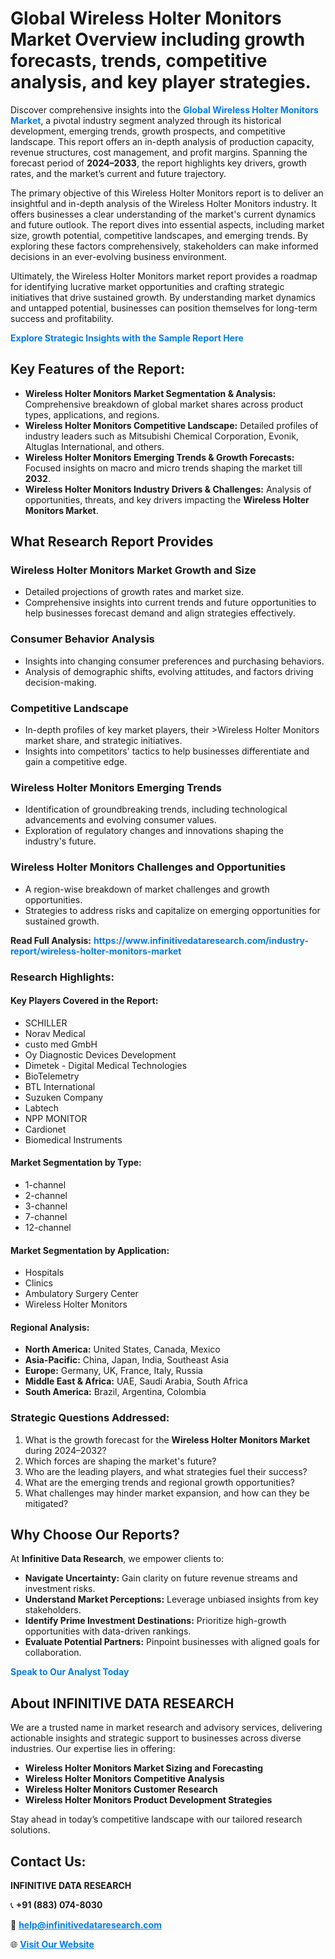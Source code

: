 <h1>Global Wireless Holter Monitors Market Overview including growth forecasts, trends, competitive analysis, and key player strategies.</h1>
<p>
Discover comprehensive insights into the 
<a href="https://www.infinitivedataresearch.com/industry-report/wireless-holter-monitors-market" rel="dofollow" style="color: #007BFF; text-decoration: none;"><strong>Global Wireless Holter Monitors Market</strong></a>, a pivotal industry segment analyzed through its historical development, emerging trends, growth prospects, and competitive landscape. This report offers an in-depth analysis of production capacity, revenue structures, cost management, and profit margins. Spanning the forecast period of <strong>2024–2033</strong>, the report highlights key drivers, growth rates, and the market’s current and future trajectory.
</p>
<p>
The primary objective of this Wireless Holter Monitors report is to deliver an insightful and in-depth analysis of the Wireless Holter Monitors industry. It offers businesses a clear understanding of the market's current dynamics and future outlook. The report dives into essential aspects, including market size, growth potential, competitive landscapes, and emerging trends. By exploring these factors comprehensively, stakeholders can make informed decisions in an ever-evolving business environment.
</p>
<p>
Ultimately, the Wireless Holter Monitors market report provides a roadmap for identifying lucrative market opportunities and crafting strategic initiatives that drive sustained growth. By understanding market dynamics and untapped potential, businesses can position themselves for long-term success and profitability.
</p>
<p>
<a href="https://www.infinitivedataresearch.com/request-sample/reportId=103198" style="color: #007BFF; text-decoration: none;"><strong>Explore Strategic Insights with the Sample Report Here</strong></a>
</p>

<h2>Key Features of the Report:</h2>
<ul>
<li><strong>Wireless Holter Monitors Market Segmentation & Analysis:</strong> Comprehensive breakdown of global market shares across product types, applications, and regions.</li>
<li><strong>Wireless Holter Monitors Competitive Landscape:</strong> Detailed profiles of industry leaders such as Mitsubishi Chemical Corporation, Evonik, Altuglas International, and others.</li>
<li><strong>Wireless Holter Monitors Emerging Trends & Growth Forecasts:</strong> Focused insights on macro and micro trends shaping the market till <strong>2032</strong>.</li>
<li><strong>Wireless Holter Monitors Industry Drivers & Challenges:</strong> Analysis of opportunities, threats, and key drivers impacting the <strong>Wireless Holter Monitors Market</strong>.</li>
</ul>

<h2>What Research Report Provides</h2>
<h3>Wireless Holter Monitors Market Growth and Size</h3>
<ul>
<li>Detailed projections of growth rates and market size.</li>
<li>Comprehensive insights into current trends and future opportunities to help businesses forecast demand and align strategies effectively.</li>
</ul>

<h3>Consumer Behavior Analysis</h3>
<ul>
<li>Insights into changing consumer preferences and purchasing behaviors.</li>
<li>Analysis of demographic shifts, evolving attitudes, and factors driving decision-making.</li>
</ul>

<h3>Competitive Landscape</h3>
<ul>
<li>In-depth profiles of key market players, their >Wireless Holter Monitors market share, and strategic initiatives.</li>
<li>Insights into competitors' tactics to help businesses differentiate and gain a competitive edge.</li>
</ul>

<h3>Wireless Holter Monitors Emerging Trends</h3>
<ul>
<li>Identification of groundbreaking trends, including technological advancements and evolving consumer values.</li>
<li>Exploration of regulatory changes and innovations shaping the industry's future.</li>
</ul>

<h3>Wireless Holter Monitors Challenges and Opportunities</h3>
<ul>
<li>A region-wise breakdown of market challenges and growth opportunities.</li>
<li>Strategies to address risks and capitalize on emerging opportunities for sustained growth.</li>
</ul>
<p><strong>Read Full Analysis:</strong> <a href="https://www.infinitivedataresearch.com/industry-report/wireless-holter-monitors-market" rel="dofollow" style="color: #007BFF; text-decoration: none;"><strong>https://www.infinitivedataresearch.com/industry-report/wireless-holter-monitors-market</strong></a></p>
<h3>Research Highlights:</h3>
<h4>Key Players Covered in the Report:</h4>
<ul><li>SCHILLER</li><li>Norav Medical</li><li>custo med GmbH</li><li>Oy Diagnostic Devices Development</li><li>Dimetek - Digital Medical Technologies</li><li>BioTelemetry</li><li>BTL International</li><li>Suzuken Company</li><li>Labtech</li><li>NPP MONITOR</li><li>Cardionet</li><li>Biomedical Instruments</li></ul>
<h4>Market Segmentation by Type:</h4>
<ul><li>1-channel</li><li>2-channel</li><li>3-channel</li><li>7-channel</li><li>12-channel</li></ul>
<h4>Market Segmentation by Application:</h4>
<ul><li>Hospitals</li><li>Clinics</li><li>Ambulatory Surgery Center</li><li>Wireless Holter Monitors</li></ul>

<h4>Regional Analysis:</h4>
<ul>
<li><strong>North America:</strong> United States, Canada, Mexico</li>
<li><strong>Asia-Pacific:</strong> China, Japan, India, Southeast Asia</li>
<li><strong>Europe:</strong> Germany, UK, France, Italy, Russia</li>
<li><strong>Middle East & Africa:</strong> UAE, Saudi Arabia, South Africa</li>
<li><strong>South America:</strong> Brazil, Argentina, Colombia</li>
</ul>

<h3>Strategic Questions Addressed:</h3>
<ol>
<li>What is the growth forecast for the <strong>Wireless Holter Monitors Market</strong> during 2024–2032?</li>
<li>Which forces are shaping the market's future?</li>
<li>Who are the leading players, and what strategies fuel their success?</li>
<li>What are the emerging trends and regional growth opportunities?</li>
<li>What challenges may hinder market expansion, and how can they be mitigated?</li>
</ol>

<h2>Why Choose Our Reports?</h2>
<p>At <strong>Infinitive Data Research</strong>, we empower clients to:</p>
<ul>
<li><strong>Navigate Uncertainty:</strong> Gain clarity on future revenue streams and investment risks.</li>
<li><strong>Understand Market Perceptions:</strong> Leverage unbiased insights from key stakeholders.</li>
<li><strong>Identify Prime Investment Destinations:</strong> Prioritize high-growth opportunities with data-driven rankings.</li>
<li><strong>Evaluate Potential Partners:</strong> Pinpoint businesses with aligned goals for collaboration.</li>
</ul>
<p><a href="https://www.infinitivedataresearch.com/industry-report/wireless-holter-monitors-market" rel="dofollow" style="color: #007BFF; text-decoration: none;"><strong>Speak to Our Analyst Today</strong></a></p>

<h2>About INFINITIVE DATA RESEARCH</h2>
<p>We are a trusted name in market research and advisory services, delivering actionable insights and strategic support to businesses across diverse industries. Our expertise lies in offering:</p>
<ul>
<li><strong>Wireless Holter Monitors Market Sizing and Forecasting</strong></li>
<li><strong>Wireless Holter Monitors Competitive Analysis</strong></li>
<li><strong>Wireless Holter Monitors Customer Research</strong></li>
<li><strong>Wireless Holter Monitors Product Development Strategies</strong></li>
</ul>
<p>Stay ahead in today’s competitive landscape with our tailored research solutions.</p>

<h2>Contact Us:</h2>
<p><strong>INFINITIVE DATA RESEARCH</strong></p>
<p>📞 <strong>+91 (883) 074-8030</strong></p>
<p>📧 <strong><a href="mailto:help@infinitivedataresearch.com" style="color: #007BFF;">help@infinitivedataresearch.com</a></strong></p>
<p>🌐 <strong><a href="https://www.infinitivedataresearch.com" rel="dofollow" style="color: #007BFF;">Visit Our Website</a></strong></p>